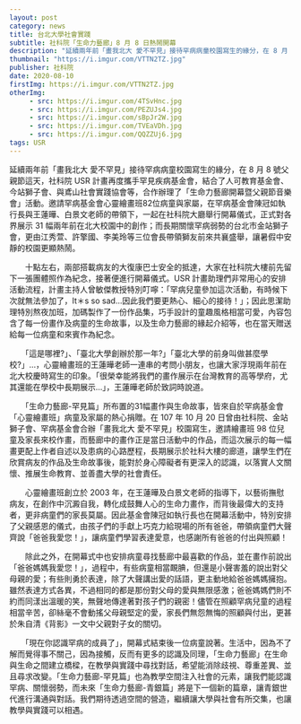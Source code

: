 ```yaml
---
layout: post
category: news
title: 台北大學社會實踐
subtitle: 社科院「生命力藝廊」8 月 8 日熱鬧開幕
description: "延續兩年前「畫我北大 愛不罕見」接待罕病病童校園寫生的緣分，在 8 月 8 號父親節這天，社科院 USR 計畫再度攜手罕見疾病基金會，結合了人可教育基金會、今站獅子會、與鳶山社會實踐協會等，合作辦理了「生命力藝廊開幕暨父親節音樂會」活動。"
thumbnail: "https://i.imgur.com/VTTN2TZ.jpg"
publisher: 社科院
date: 2020-08-10
firstImg: https://i.imgur.com/VTTN2TZ.jpg
otherImg:
     - src: https://i.imgur.com/4TSvHnc.jpg
     - src: https://i.imgur.com/PEZUJs4.jpg
     - src: https://i.imgur.com/sBpJr2W.jpg
     - src: https://i.imgur.com/TVEaVDh.jpg
     - src: https://i.imgur.com/QQZZUj6.jpg
tags: USR
---
```

延續兩年前「畫我北大 愛不罕見」接待罕病病童校園寫生的緣分，在 8 月 8 號父親節這天，社科院 USR 計畫再度攜手罕見疾病基金會，結合了人可教育基金會、今站獅子會、與鳶山社會實踐協會等，合作辦理了「生命力藝廊開幕暨父親節音樂會」活動。邀請罕病基金會心靈繪畫班82位病童與家屬，在罕病基金會陳冠如執行長與王蓮曄、白景文老師的帶領下，一起在社科院大廳舉行開幕儀式，正式對各界展示 31 幅兩年前在北大校園中的創作；而長期關懷罕病弱勢的台北市金站獅子會，更由江秀萱、許擎國、李美玲等三位會長帶領獅友前來共襄盛舉，讓暑假中安靜的校園更顯熱鬧。

　　十點左右，兩部搭載病友的大復康巴士安全的抵達，大家在社科院大樓前先留下一張團體照作為紀念，接著便進行開幕儀式。USR 計畫助理們非常用心的安排活動流程，計畫主持人曾敏傑教授特別叮嚀：「罕病兒童參加這次活動，有時候下次就無法參加了，It＊s so sad...因此我們要更熱心、細心的接待！」；因此思潔助理特別熬夜加班，加碼製作了一份作品集，巧手設計的童趣風格相當可愛，內容包含了每一份畫作及病童的生命故事，以及生命力藝廊的緣起介紹等，也在當天贈送給每一位病童和來賓作為紀念。

　　「這是哪裡?」、「臺北大學創辦於那一年?」「臺北大學的前身叫做甚麼學校?」…，心靈繪畫班的王蓮曄老師一連串的考問小朋友，也讓大家浮現兩年前在北大校慶時寫生的印象。「很榮幸能將我們的畫作展示在台灣教育的高等學府，尤其還能在學校中長期展示…」，王蓮曄老師於致詞時說道。

　　「生命力藝廊-罕見篇」所布置的31幅畫作與生命故事，皆來自於罕病基金會「心靈繪畫班」病童及家屬的熱心捐贈。在 107 年 10 月 20 日曾由社科院、金站獅子會、罕病基金會合辦「畫我北大 愛不罕見」校園寫生，邀請繪畫班 98 位兒童及家長來校作畫，而藝廊中的畫作正是當日活動中的作品，而這次展示的每一幅畫更配上作者自述以及患病的心路歷程，長期展示於社科大樓的廊道，讓學生們在欣賞病友的作品及生命故事後，能對於身心障礙者有更深入的認識，以落實人文關懷、推展生命教育、並善盡大學的社會責任。

　　心靈繪畫班創立於 2003 年，在王蓮曄及白景文老師的指導下，以藝術撫慰病友，在創作中沉澱自我，轉化成鼓舞人心的生命力畫作，而背後最偉大的支持者，更非病童們的家長莫屬。因此基金會陳冠如執行長也在開幕活動中，特別安排了父親感恩的儀式，由孩子們的手獻上巧克力給現場的所有爸爸，帶領病童們大聲齊說「爸爸我愛您！」，讓病童們學習表達愛意，也感謝所有爸爸的付出與照顧！

　　除此之外，在開幕式中也安排病童尋找藝廊中最喜歡的作品，並在畫作前說出「爸爸媽媽我愛您！」，過程中，有些病童相當靦腆，但還是小聲害羞的說出對父母親的愛；有些則勇於表達，除了大聲講出愛的話語，更主動地給爸爸媽媽擁抱。雖然表達方式各異，不過相同的都是那份對父母的愛與無限感激；爸爸媽媽們則不約而同漾出溫暖的笑，無聲地傳達著對孩子們的親密！儘管在照顧罕病兒童的過程相當辛苦，卻絲毫不會動搖父母親堅定的愛，家長們無怨無悔的照顧與付出，更甚於朱自清《背影》一文中父親對子女的關切。

　　「現在你認識罕病的成員了」，開幕式結束後一位病童說著。生活中，因為不了解而覺得事不關己，因為接觸，反而有更多的認識及同理，「生命力藝廊」在生命與生命之間建立橋樑，在教學與實踐中尋找對話，希望能消除歧視、尊重差異、並且尋求改變。「生命力藝廊-罕見篇」也為教學空間注入社會的元素，讓我們能認識罕病、關懷弱勢，而未來「生命力藝廊-青銀篇」將是下一個新的篇章，讓青銀世代進行溝通與對話。我們期待透過空間的營造，繼續讓大學與社會有所交集，也讓教學與實踐可以相遇。
